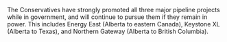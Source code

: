 The Conservatives have strongly promoted all three major pipeline projects while in government, and will continue to pursue them if they remain in power. This includes Energy East (Alberta to eastern Canada), Keystone XL (Alberta to Texas), and Northern Gateway (Alberta to British Columbia).